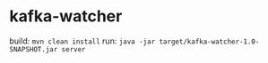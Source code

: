 # kafka-watcher

build: `mvn clean install`
run: `java -jar target/kafka-watcher-1.0-SNAPSHOT.jar server`
